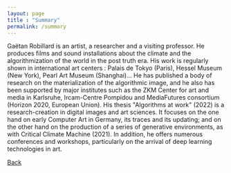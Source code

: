 ```yaml
---
layout: page
title : "Summary"
permalink: /summary
---
```


Gaëtan Robillard is an artist, a researcher and a visiting professor. He produces films and sound installations about the climate and the algorithmization of the world in the post truth era. His work is regularly shown in international art centers : Palais de Tokyo (Paris), Hessel Museum (New York), Pearl Art Museum (Shanghai)... He has published a body of research on the materialization of the algorithmic image, and he also has been supported by major institutes such as the ZKM Center for art and media in Karlsruhe, Ircam-Centre Pompidou and MediaFutures consortium (Horizon 2020, European Union). His thesis "Algorithms at work" (2022) is a research-creation in digital images and art sciences. It focuses on the one hand on early Computer Art in Germany, its traces and its updating; and on the other hand on the production of a series of generative environments, as with Critical Climate Machine (2021). In addition, he offers numerous conferences and workshops, particularly on the arrival of deep learning technologies in art.

[Back](../README.md)
